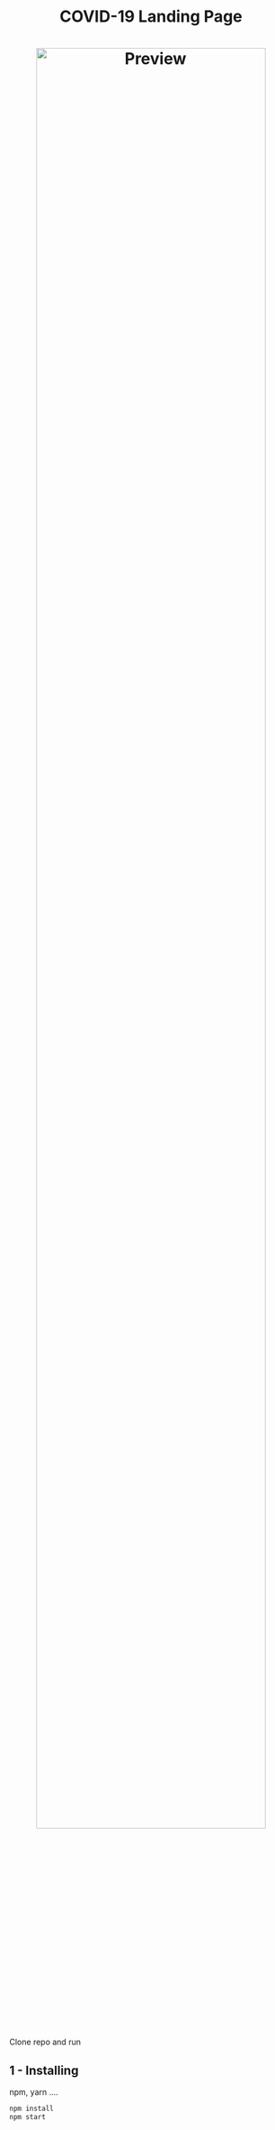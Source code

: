 <h1 align="center">COVID-19 Landing Page</h1>

<h1 align="center">
  <img src="./.github/preview.jpg" alt="Preview" width="90%" /><br />
</h1>
<p align="center">

Clone repo and run

## 1 - Installing

npm, yarn ....

```sh
npm install
npm start
```
